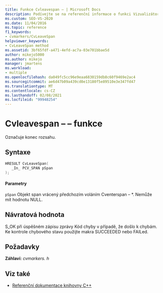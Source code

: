 ```yaml
---
title: Funkce Cvleavespan – | Microsoft Docs
description: Podívejte se na referenční informace o funkci Vizualizátor souběžnosti sady SDK Cvleavespan – (knihovna C).
ms.custom: SEO-VS-2020
ms.date: 11/04/2016
ms.topic: reference
f1_keywords:
- cvmarkers/CvLeaveSpan
helpviewer_keywords:
- CvLeaveSpan method
ms.assetid: 3bf65fdf-a471-4efd-ac7a-03e701bbae5d
author: mikejo5000
ms.author: mikejo
manager: jmartens
ms.workload:
- multiple
ms.openlocfilehash: da049fc5cc96e9eaa6830159db8c60f9469e2ac4
ms.sourcegitcommit: ae6d47b09a439cd0e13180f5e89510e3e347fd47
ms.translationtype: MT
ms.contentlocale: cs-CZ
ms.lasthandoff: 02/08/2021
ms.locfileid: "99948254"
---
```

# <a name="cvleavespan-function"></a>Cvleavespan – – funkce
Označuje konec rozsahu.

## <a name="syntax"></a>Syntaxe

```C
HRESULT CvLeaveSpan(
   _In_ PCV_SPAN pSpan
);
```

#### <a name="parameters"></a>Parametry
 `pSpan` Objekt span vrácený předchozím voláním Cventerspan – *. Nemůže mít hodnotu NULL.

## <a name="return-value"></a>Návratová hodnota
 S_OK při úspěšném zápisu zprávy Kód chyby v případě, že došlo k chybám. Ke kontrole chybového stavu použijte makra SUCCEEDED nebo FAILed.

## <a name="requirements"></a>Požadavky
 **Záhlaví:** *cvmarkers. h*

## <a name="see-also"></a>Viz také
- [Referenční dokumentace knihovny C++](../profiling/cpp-library-reference.md)